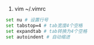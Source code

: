 1. vim ~/.vimrc

```bash
set nu # 设置行号
set tabstop=4 # tab宽度4个空格
set expandtab # tab转换为4个空格
set autoindent # 自动缩进
```